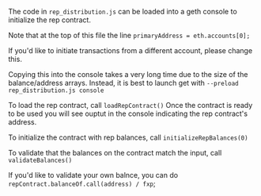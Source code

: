 The code in `rep_distribution.js` can be loaded into a geth console to initialize the rep contract.

Note that at the top of this file the line `primaryAddress = eth.accounts[0];`

If you'd like to initiate transactions from a different account, please change this.

Copying this into the console takes a very long time due to the size of the balance/address arrays. Instead, it is best to launch get with `--preload rep_distribution.js console`

To load the rep contract, call
`loadRepContract()`
Once the contract is ready to be used you will see ouptut in the console indicating the rep contract's address.

To initialize the contract with rep balances, call
`initializeRepBalances(0)`

To validate that the balances on the contract match the input, call
`validateBalances()`

If you'd like to validate your own balnce, you can do `repContract.balanceOf.call(address) / fxp`;
